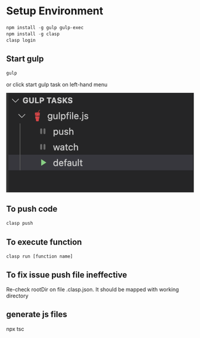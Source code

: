 # Setup Environment
```javascript
npm install -g gulp gulp-exec
npm install -g clasp
clasp login
```

## Start gulp
```javascript
gulp
```

or click start gulp task on left-hand menu

![gulp](./asset/gulp.png "gulp")

## To push code
```bash
clasp push
```

## To execute function
```bash
clasp run [function name]
```
## To fix issue push file ineffective
Re-check rootDir on file .clasp.json. It should be mapped with working directory

## generate js files
npx tsc